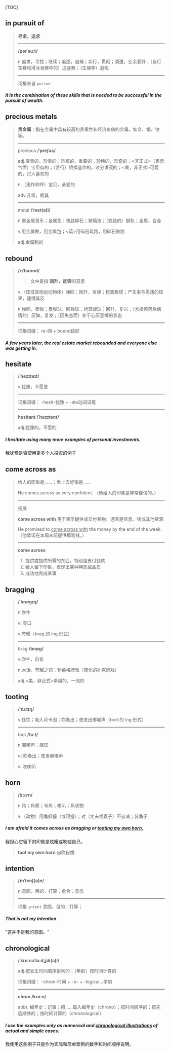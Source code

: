 [TOC]

## in pursuit of

> **寻求，追求**
>
> ---
>
> **/pərˈsuːt/**
>
> n.追求，寻找；继续；追逐，追捕；实行，贯彻；消遣，业余爱好；（自行车赛和滑冰竞赛中的）追逐赛；（生理学）追视
>
> ---
>
> 词根来自 `pursue`

##### It is the combination of these skills that is needed to be successful **in the pursuit of** wealth.

## precious metals

> **贵金属**：指在金属中具有较高的贵重性和经济价值的金属，如金、银、铂等。
>
> ---
>
> precious	**/ˈpreʃəs/**	
>
> adj.宝贵的，珍贵的；珍视的，重要的；珍稀的，珍奇的；<非正式>（表示气愤）宝贝似的；（言行）矫揉造作的，过分讲究的；<美，非正式>可爱的，讨人喜欢的
>
> n.（用作称呼）宝贝，亲爱的
>
> adv.非常，极其
>
> ---
>
> metal	**/ˈmet(ə)l/**
>
> n.重金属音乐；金属色；筑路碎石；玻璃液；（铁路的）钢轨；金属，合金
>
> v.用金属做，用金属包；<英>用碎石筑路，用碎石修路
>
> adj.金属制的

## rebound

> **/rɪˈbaʊnd/**
>
> > 文中是指 **回升，反弹**的意思
>
> v.（球或其他运动物体）弹回；回升，反弹；抢篮板球；产生事与愿违的结果，适得其反
>
> n.弹回，反弹；反弹球，回弹球；抢篮板球；回升，复兴；（尤指停药后病情的）反弹，复发；（因失恋而）处于心灰意懒的状态
>
> ---
>
> 词根词缀： re-回 + bound跳跃

##### A few years later, the real estate market **rebounded** and everyone else was getting in.

## hesitate

> **/ˈhezɪteɪt/**
>
> v.犹豫，不愿意
>
> ---
>
> 词根词缀： -hesit-犹豫 + -ate动词词尾
>
> ---
>
> **hesitant	/ˈhezɪtənt/**
>
> adj.犹豫的，不愿的

##### I **hesitate** using many more examples of personal investments.

我犹豫是否使用更多个人投资的例子

## come across as

> 给人的印象是……；看上去好像是……
>
> He comes across as very confident. （他给人的印象是非常自信的。）
>
> ---
>
> 拓展
>
> **come across with**	用于表示提供或交付某物，通常是信息、钱或其他资源
>
> He promised to <u>come across with</u> the money by the end of the week. （他承诺在本周末前提供那笔钱。）
>
> ---
>
> **come across**
>
> 1. 提供或提供所需的东西，特别是支付钱款
> 2. 给人留下印象，表现出某种特质或品质
> 3. 成功地完成某事

## bragging

> **/ˈbræɡɪŋ/**
>
> n.吹牛
>
> vi.夸口
>
> v.夸耀（brag 的 ing 形式）
>
> ---
>
> brag	**/bræɡ/**
>
> v.吹牛，自夸
>
> n.大话，夸耀之词；勃莱格牌戏（简化的扑克牌戏）
>
> adj.<美，非正式>卓越的，一流的

## tooting

> **/ˈtuːtɪŋ/**
>
> v.狂饮；吸入可卡因；吹奏出；使发出嘟嘟声（toot 的 ing 形式）
>
> ---
>
> toot	**/tuːt/**
>
> n.嘟嘟声；痛饮
>
> vt.吹奏出；使发嘟嘟声
>
> vi.吹喇叭

## horn

> **/hɔːrn/**
>
> n.角；角质；号角；喇叭；角状物
>
> v.（动物）用角抵撞（或顶撞）；对（丈夫或妻子）不忠诚；装角于

##### I am afraid it **comes across** as **bragging** or <u>**tooting** my own horn.</u>

我担心它留下的印象是炫耀或吹嘘自己。

> **toot my own horn**	自吹自擂

## intention

> **/ɪnˈtenʃ(ə)n/**
>
> n.意图，目的，打算；愈合；意念
>
> ---
>
> 词根 `intent` 意图，目的，打算；

##### That is not my **intention**. 

"这并不是我的意图。"

## chronological

> **/ˌkrɑːnəˈlɑːdʒɪk(ə)l/**
>
> adj.按发生时间顺序排列的；（年龄）按时间计算的
>
> 词根词缀： -chron-时间 + -o- + -logical…学的
>
> ---
>
> **chron 	/krɑːn/**
>
> abbr. 编年史；记事；把……载入编年史（chrono）；按时间顺序的；按先后顺序的；按时间计算的（chronological）

##### I use the examples only as numerical and <u>**chronological** illustrations</u> of actual and simple cases.

我使用这些例子只是作为实际和简单案例的数字和时间顺序说明。
